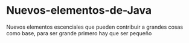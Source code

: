 # Nuevos-elementos-de-Java
Nuevos elementos escenciales que pueden contribuir a grandes cosas como base, para ser grande primero hay que ser pequeño
